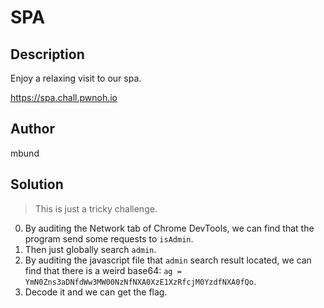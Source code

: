 # SPA
## Description
Enjoy a relaxing visit to our spa.

https://spa.chall.pwnoh.io
## Author
mbund
## Solution
> This is just a tricky challenge.
0. By auditing the Network tab of Chrome DevTools, we can find that the program send some requests to `isAdmin`.
1. Then just globally search `admin`.
2. By auditing the javascript file that `admin` search result located, we can find that there is a weird base64: `ag = YmN0Zns3aDNfdWw3MW00NzNfNXA0XzE1XzRfcjM0YzdfNXA0fQo`.
3. Decode it and we can get the flag.